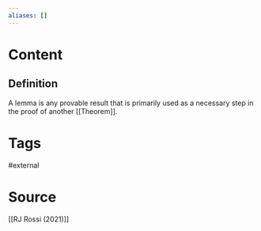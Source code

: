 ```yaml
---
aliases: []
---
```

# Content
## Definition
A lemma is any provable result that is primarily used as a necessary step in the proof of another [[Theorem]].

# Tags
#external 

# Source
[[RJ Rossi (2021)]]